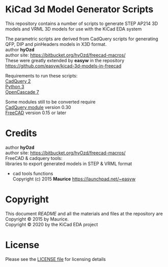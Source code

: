 KiCad 3d Model Generator Scripts
===
This repository contains a number of scripts to generate STEP AP214 3D models and VRML 3D models for use with the KiCad EDA system

The parametric scripts are derived from CadQuery scripts for generating
QFP, DIP and pinHeaders models in X3D format.  
author **hyOzd**  
author site: <https://bitbucket.org/hyOzd/freecad-macros/>  
These were greatly extended by **easyw** in the repository <https://github.com/easyw/kicad-3d-models-in-freecad>

Requirements to run these scripts:  
[CadQuery 2](https://github.com/CadQuery/cadquery)  
[Python 3](https://www.python.org/)  
[OpenCascade 7](https://dev.opencascade.org/doc/overview/html/index.html)

Some modules still to be converted require  
[CadQuery
module](https://github.com/jmwright/cadquery-freecad-module/archive/master.zip/)
version 0.30  
[FreeCAD](http://freecadweb.org/) version 0.15 or later

Credits
=======

author **hyOzd**  
author site: <https://bitbucket.org/hyOzd/freecad-macros/>  
FreeCAD & cadquery tools:  
libraries to export generated models in STEP & VRML format  
- cad tools functions  
Copyright (c) 2015 **Maurice** <https://launchpad.net/~easyw>  

Copyright
=========

This document *README* and all the materials and files at the repository
are  
Copyright © 2015 by Maurice.  
Copyright © 2020 by the KiCad EDA project  

License
=======
Please see the [LICENSE file](LICENSE) for licensing details